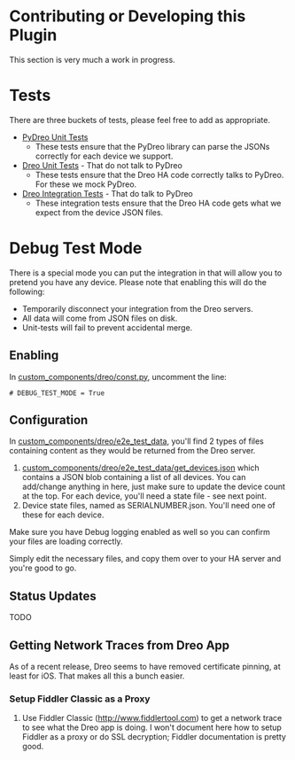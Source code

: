 # Contributing or Developing this Plugin

This section is very much a work in progress.

# Tests
There are three buckets of tests, please feel free to add as appropriate.
* [PyDreo Unit Tests](tests/pydreo/README.md)
    * These tests ensure that the PyDreo library can parse the JSONs correctly for each device we support.
* [Dreo Unit Tests](tests/dreo/README.md) - That do not talk to PyDreo
    * These tests ensure that the Dreo HA code correctly talks to PyDreo.  For these we mock PyDreo.
* [Dreo Integration Tests](tests/dreo/integrationtests/README.md) - That do talk to PyDreo
    * These integration tests ensure that the Dreo HA code gets what we expect from the device JSON files.

# Debug Test Mode
There is a special mode you can put the integration in that will allow you to pretend you have any device. Please note that enabling this will do the following:
* Temporarily disconnect your integration from the Dreo servers.
* All data will come from JSON files on disk.
* Unit-tests will fail to prevent accidental merge.

## Enabling
In [custom_components/dreo/const.py](custom_components/dreo/const.py), uncomment the line:
```
# DEBUG_TEST_MODE = True
```

## Configuration
In [custom_components/dreo/e2e_test_data](custom_components/dreo/e2e_test_data), you'll find 2 types of files containing content as they would be returned from the Dreo server.

1. [custom_components/dreo/e2e_test_data/get_devices.json](get_devices.json) which contains a JSON blob containing a list of all devices. You can add/change anything in here, just make sure to update the device count at the top. For each device, you'll need a state file - see next point.
1. Device state files, named as SERIALNUMBER.json. You'll need one of these for each device.

Make sure you have Debug logging enabled as well so you can confirm your files are loading correctly.

Simply edit the necessary files, and copy them over to your HA server and you're good to go.

## Status Updates
TODO

## Getting Network Traces from Dreo App
As of a recent release, Dreo seems to have removed certificate pinning, at least for iOS. That makes all this a bunch easier.

### Setup Fiddler Classic as a Proxy
1. Use Fiddler Classic (http://www.fiddlertool.com) to get a network trace to see what the Dreo app is doing. I won't document here how to setup Fiddler as a proxy or do SSL decryption; Fiddler documentation is pretty good.


